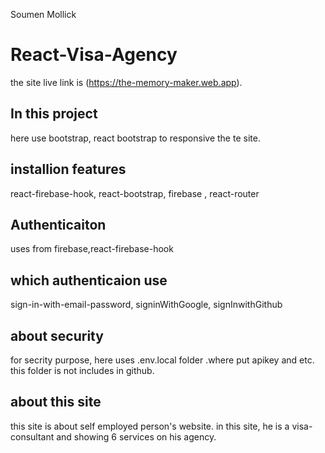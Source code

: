 Soumen Mollick
# React-Visa-Agency

the site live link is (https://the-memory-maker.web.app).

## In this project
here use bootstrap, react bootstrap to responsive the te site.

## installion features 
react-firebase-hook, react-bootstrap, firebase , react-router

## Authenticaiton 
uses from firebase,react-firebase-hook

## which authenticaion use
sign-in-with-email-password, signinWithGoogle, signInwithGithub


## about security 
for secrity purpose, here uses .env.local folder .where put  apikey and etc. this folder is not includes in github.

## about this site
this site is about self employed person's website.
in this site, he is a visa-consultant 
and showing 6 services on his agency.